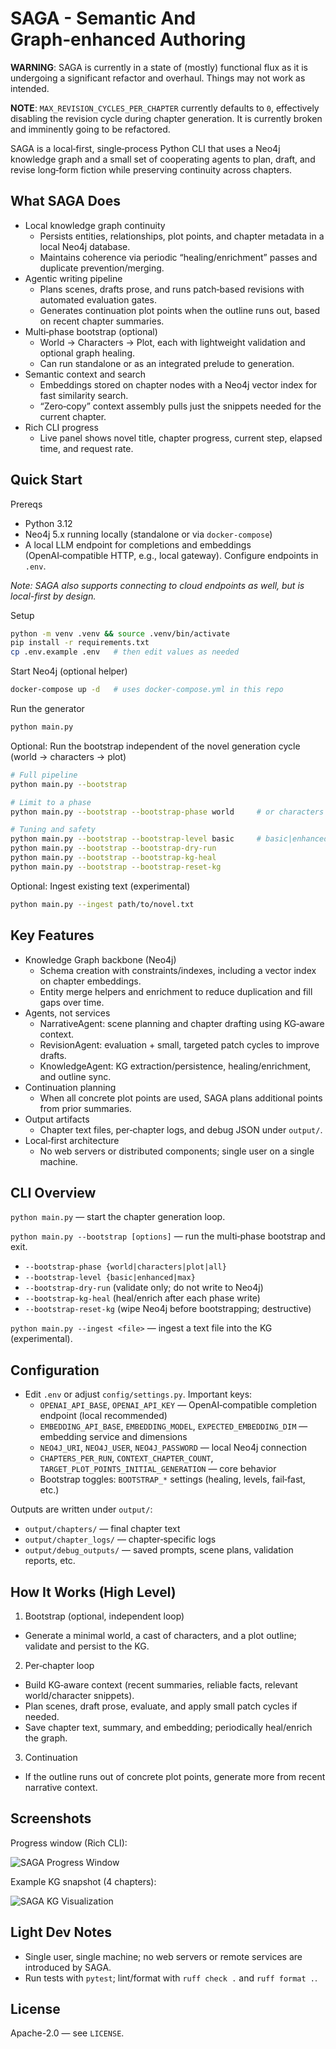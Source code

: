 # SAGA - Semantic And Graph‑enhanced Authoring

**WARNING**: SAGA is currently in a state of (mostly) functional flux as it is undergoing a significant refactor and overhaul. Things may not work as intended.

**NOTE**: `MAX_REVISION_CYCLES_PER_CHAPTER` currently defaults to `0`, effectively disabling the revision cycle during chapter generation. It is currently broken and imminently going to be refactored.

SAGA is a local‑first, single‑process Python CLI that uses a Neo4j knowledge graph and a small set of cooperating agents to plan, draft, and revise long‑form fiction while preserving continuity across chapters.


## What SAGA Does

- Local knowledge graph continuity
  - Persists entities, relationships, plot points, and chapter metadata in a local Neo4j database.
  - Maintains coherence via periodic “healing/enrichment” passes and duplicate prevention/merging.
- Agentic writing pipeline
  - Plans scenes, drafts prose, and runs patch‑based revisions with automated evaluation gates.
  - Generates continuation plot points when the outline runs out, based on recent chapter summaries.
- Multi‑phase bootstrap (optional)
  - World → Characters → Plot, each with lightweight validation and optional graph healing.
  - Can run standalone or as an integrated prelude to generation.
- Semantic context and search
  - Embeddings stored on chapter nodes with a Neo4j vector index for fast similarity search.
  - “Zero‑copy” context assembly pulls just the snippets needed for the current chapter.
- Rich CLI progress
  - Live panel shows novel title, chapter progress, current step, elapsed time, and request rate.


## Quick Start

Prereqs
- Python 3.12
- Neo4j 5.x running locally (standalone or via `docker-compose`)
- A local LLM endpoint for completions and embeddings (OpenAI‑compatible HTTP, e.g., local gateway). Configure endpoints in `.env`.

*Note: SAGA also supports connecting to cloud endpoints as well, but is local-first by design.*

Setup
```bash
python -m venv .venv && source .venv/bin/activate
pip install -r requirements.txt
cp .env.example .env   # then edit values as needed
```

Start Neo4j (optional helper)
```bash
docker-compose up -d   # uses docker-compose.yml in this repo
```

Run the generator
```bash
python main.py
```

Optional: Run the bootstrap independent of the novel generation cycle (world → characters → plot)
```bash
# Full pipeline
python main.py --bootstrap

# Limit to a phase
python main.py --bootstrap --bootstrap-phase world     # or characters|plot

# Tuning and safety
python main.py --bootstrap --bootstrap-level basic     # basic|enhanced|max
python main.py --bootstrap --bootstrap-dry-run
python main.py --bootstrap --bootstrap-kg-heal
python main.py --bootstrap --bootstrap-reset-kg
```

Optional: Ingest existing text (experimental)
```bash
python main.py --ingest path/to/novel.txt
```


## Key Features

- Knowledge Graph backbone (Neo4j)
  - Schema creation with constraints/indexes, including a vector index on chapter embeddings.
  - Entity merge helpers and enrichment to reduce duplication and fill gaps over time.
- Agents, not services
  - NarrativeAgent: scene planning and chapter drafting using KG‑aware context.
  - RevisionAgent: evaluation + small, targeted patch cycles to improve drafts.
  - KnowledgeAgent: KG extraction/persistence, healing/enrichment, and outline sync.
- Continuation planning
  - When all concrete plot points are used, SAGA plans additional points from prior summaries.
- Output artifacts
  - Chapter text files, per‑chapter logs, and debug JSON under `output/`.
- Local‑first architecture
  - No web servers or distributed components; single user on a single machine.


## CLI Overview

`python main.py` — start the chapter generation loop.

`python main.py --bootstrap [options]` — run the multi‑phase bootstrap and exit.
- `--bootstrap-phase {world|characters|plot|all}`
- `--bootstrap-level {basic|enhanced|max}`
- `--bootstrap-dry-run` (validate only; do not write to Neo4j)
- `--bootstrap-kg-heal` (heal/enrich after each phase write)
- `--bootstrap-reset-kg` (wipe Neo4j before bootstrapping; destructive)

`python main.py --ingest <file>` — ingest a text file into the KG (experimental).


## Configuration

- Edit `.env` or adjust `config/settings.py`. Important keys:
  - `OPENAI_API_BASE`, `OPENAI_API_KEY` — OpenAI‑compatible completion endpoint (local recommended)
  - `EMBEDDING_API_BASE`, `EMBEDDING_MODEL`, `EXPECTED_EMBEDDING_DIM` — embedding service and dimensions
  - `NEO4J_URI`, `NEO4J_USER`, `NEO4J_PASSWORD` — local Neo4j connection
  - `CHAPTERS_PER_RUN`, `CONTEXT_CHAPTER_COUNT`, `TARGET_PLOT_POINTS_INITIAL_GENERATION` — core behavior
  - Bootstrap toggles: `BOOTSTRAP_*` settings (healing, levels, fail‑fast, etc.)

Outputs are written under `output/`:
- `output/chapters/` — final chapter text
- `output/chapter_logs/` — chapter‑specific logs
- `output/debug_outputs/` — saved prompts, scene plans, validation reports, etc.


## How It Works (High Level)

1) Bootstrap (optional, independent loop)
- Generate a minimal world, a cast of characters, and a plot outline; validate and persist to the KG.

2) Per‑chapter loop
- Build KG‑aware context (recent summaries, reliable facts, relevant world/character snippets).
- Plan scenes, draft prose, evaluate, and apply small patch cycles if needed.
- Save chapter text, summary, and embedding; periodically heal/enrich the graph.

3) Continuation
- If the outline runs out of concrete plot points, generate more from recent narrative context.


## Screenshots

Progress window (Rich CLI):

![SAGA Progress Window](SAGA.png)

Example KG snapshot (4 chapters):

![SAGA KG Visualization](SAGA-KG-Ch4.png)


## Light Dev Notes

- Single user, single machine; no web servers or remote services are introduced by SAGA.
- Run tests with `pytest`; lint/format with `ruff check .` and `ruff format .`.


## License

Apache-2.0 — see `LICENSE`.
